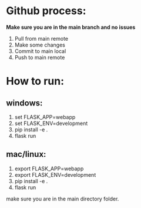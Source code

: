 # Github process:

**Make sure you are in the main branch and no issues**
1. Pull from main remote
2. Make some changes
3. Commit to main local
4. Push to main remote

# How to run:

## windows:
1. set FLASK_APP=webapp
2. set FLASK_ENV=development
3. pip install -e .
4. flask run

## mac/linux:
1. export FLASK_APP=webapp
2. export FLASK_ENV=development
3. pip install -e .
4. flask run

make sure you are in the main directory folder.
